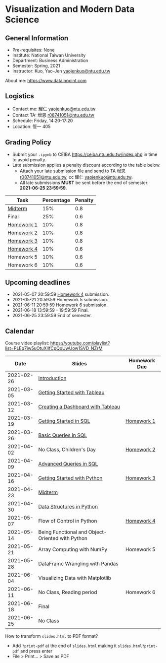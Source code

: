 # Visualization and Modern Data Science

## General Information

- Pre-requisites: None
- Institute: National Taiwan University
- Department: Business Administration
- Semester: Spring, 2021
- Instructor: Kuo, Yao-Jen <yaojenkuo@ntu.edu.tw>

About me: <https://www.datainpoint.com>

<!--
## Additional Registration Policy

Due to resourse constraint and limited experience, we accept limited additional registrations and the priority would be:

1. Senior BA or MBA in the last year;
2. Senior or graduate student in the last year;
3. Junior or graduate student;
4. Others.

We will probably rely on Python's `random` module to draw if there are too many additional registrations within higher priorities. Auditing is welcomed, however there will be no credits, homeworks, nor exams.
-->

## Logistics

- Contact me: 耀仁 <yaojenkuo@ntu.edu.tw>
- Contact TA: 增恩 <r08741051@ntu.edu.tw>
- Schedule: Friday, 14:20-17:20
- Location: 管一 405

<!--
## Environments

- Homeworks and exams will be distributed via [JupyterHub](https://jupyter.org/hub) and [nbgitpuller](https://github.com/jupyterhub/nbgitpuller).
- Lectures will be delivered via non-persistent [Binder](https://mybinder.org/) or [Google Colab](https://colab.research.google.com/).
-->

## Grading Policy

- Submit your `.ipynb` to CEIBA <https://ceiba.ntu.edu.tw/index.php> in time to avoid penalty.
- Late submission applies a penalty discount according to the table below.
    - Attach your late submission file and send to TA 增恩 <r08741051@ntu.edu.tw>, cc 耀仁 <yaojenkuo@ntu.edu.tw>.
    - All late submissions **MUST** be sent before the end of semester: **2021-06-25 23:59:59**.

|Task|Percentage|Penalty|
|----|----------|-------|
|[Midterm](https://lab.datainpoint.com/hub/user-redirect/git-pull?repo=https%3A%2F%2Fgithub.com%2Fdatainpoint%2Fmidterm-a-viz-and-modern-ds-ntu-spring-2021&urlpath=tree%2Fmidterm-a-viz-and-modern-ds-ntu-spring-2021%2Fmidterm.ipynb&branch=main)|15%|0.8|
|Final|25%|0.6|
|[Homework 1](https://yaojenkuo.io/viz-and-modern-ds-ntu-2021/slides/02-creating-a-dashboard-with-tableau.slides.html#/3/15)|10%|0.8|
|[Homework 2](https://lab.datainpoint.com/hub/user-redirect/git-pull?repo=https%3A%2F%2Fgithub.com%2Fdatainpoint%2Fhw2-viz-and-modern-ds-ntu-spring-2021&urlpath=tree%2Fhw2-viz-and-modern-ds-ntu-spring-2021%2Fexercises.ipynb&branch=main)|10%|0.8|
|[Homework 3](https://lab.datainpoint.com/hub/user-redirect/git-pull?repo=https%3A%2F%2Fgithub.com%2Fdatainpoint%2Fhw3-viz-and-modern-ds-ntu-spring-2021&urlpath=tree%2Fhw3-viz-and-modern-ds-ntu-spring-2021%2Fexercises.ipynb&branch=main)|10%|0.8|
|[Homework 4](https://lab.datainpoint.com/hub/user-redirect/git-pull?repo=https%3A%2F%2Fgithub.com%2Fdatainpoint%2Fhw4-viz-and-modern-ds-ntu-spring-2021&urlpath=tree%2Fhw4-viz-and-modern-ds-ntu-spring-2021%2Fexercises.ipynb&branch=main)|10%|0.6|
|Homework 5|10%|0.6|
|Homework 6|10%|0.6|

## Upcoming deadlines

- 2021-05-07 20:59:59 [Homework 4](https://lab.datainpoint.com/hub/user-redirect/git-pull?repo=https%3A%2F%2Fgithub.com%2Fdatainpoint%2Fhw4-viz-and-modern-ds-ntu-spring-2021&urlpath=tree%2Fhw4-viz-and-modern-ds-ntu-spring-2021%2Fexercises.ipynb&branch=main) submission.
- 2021-05-21 20:59:59 Homework 5 submission.
- 2021-06-11 20:59:59 Homework 6 submission.
- 2021-06-18 13:59:59 - 19:59:59 Final.
- 2021-06-25 23:59:59 End of semester.

## Calendar

Course video playlist: <https://youtube.com/playlist?list=PLEq7iw5uOtuXIIfCpQoUwUow1SVD_NZrM>

|Date|Slides|Homework Due|
|----|------|------------|
|2021-02-26|[Introduction](slides/00-introduction.slides.html)||
|2021-03-05|[Getting Started with Tableau](slides/01-getting-started-with-tableau.slides.html)||
|2021-03-12|[Creating a Dashboard with Tableau](slides/02-creating-a-dashboard-with-tableau.slides.html)||
|2021-03-19|[Getting Started in SQL](slides/03-getting-started-with-sql.slides.html)|[Homework 1](https://yaojenkuo.io/viz-and-modern-ds-ntu-2021/slides/02-creating-a-dashboard-with-tableau.slides.html#/3/15)|
|2021-03-26|[Basic Queries in SQL](slides/04-basic-queries-in-sql.slides.html)||
|2021-04-02|No Class, Children's Day|[Homework 2](https://lab.datainpoint.com/hub/user-redirect/git-pull?repo=https%3A%2F%2Fgithub.com%2Fdatainpoint%2Fhw2-viz-and-modern-ds-ntu-spring-2021&urlpath=tree%2Fhw2-viz-and-modern-ds-ntu-spring-2021%2Fexercises.ipynb&branch=main)|
|2021-04-09|[Advanced Queries in SQL](slides/05-advanced-queries-in-sql.slides.html)||
|2021-04-16|[Getting Started with Python](slides/06-getting-started-with-python.slides.html)|[Homework 3](https://lab.datainpoint.com/hub/user-redirect/git-pull?repo=https%3A%2F%2Fgithub.com%2Fdatainpoint%2Fhw3-viz-and-modern-ds-ntu-spring-2021&urlpath=tree%2Fhw3-viz-and-modern-ds-ntu-spring-2021%2Fexercises.ipynb&branch=main)|
|2021-04-23|[Midterm](https://lab.datainpoint.com/hub/user-redirect/git-pull?repo=https%3A%2F%2Fgithub.com%2Fdatainpoint%2Fmidterm-a-viz-and-modern-ds-ntu-spring-2021&urlpath=tree%2Fmidterm-a-viz-and-modern-ds-ntu-spring-2021%2Fmidterm.ipynb&branch=main)||
|2021-04-30|[Data Structures in Python](slides/07-data-structures-in-python.slides.html)||
|2021-05-07|Flow of Control in Python|[Homework 4](https://lab.datainpoint.com/hub/user-redirect/git-pull?repo=https%3A%2F%2Fgithub.com%2Fdatainpoint%2Fhw4-viz-and-modern-ds-ntu-spring-2021&urlpath=tree%2Fhw4-viz-and-modern-ds-ntu-spring-2021%2Fexercises.ipynb&branch=main)|
|2021-05-14|Being Functional and Object-Oriented with Python||
|2021-05-21|Array Computing with NumPy|Homework 5|
|2021-05-28|DataFrame Wrangling with Pandas||
|2021-06-04|Visualizing Data with Matplotlib||
|2021-06-11|No Class, Reading period|Homework 6|
|2021-06-18|Final||
|2021-06-25|No Class||

How to transform `slides.html` to PDF format?
- Add `?print-pdf` at the end of `slides.html` making it `slides.html?print-pdf` and press enter
- File > Print... > Save as PDF
